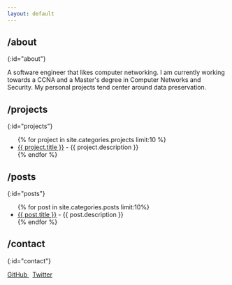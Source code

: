 ```yaml
---
layout: default
---
```


## /about

{:id="about"}

A software engineer that likes computer networking. I am currently working towards a CCNA and a Master's degree in Computer Networks and Security. My personal projects tend center around data preservation. 


## /projects
{:id="projects"}
<ul>
{% for project in site.categories.projects  limit:10 %}
<li><a href="{{ project.link }}">{{ project.title }}</a> - {{ project.description }}</li>
{% endfor %}
</ul>

## /posts
{:id="posts"}
<ul>
{% for post in site.categories.posts limit:10%}
<li><a href="{{ post.link }}">{{ post.title }}</a> - {{ post.description }}</li>
{% endfor %}
</ul>

## /contact
{:id="contact"}

<a href="https://github.com/LameLemon" class ="link">
GitHub
</a>
&nbsp;
<a href="https://twitter.com/helep0d" class="link">
Twitter
</a>
